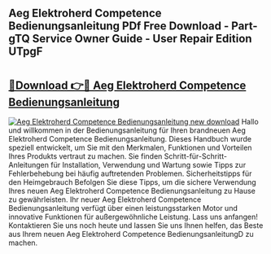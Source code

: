 ## Aeg Elektroherd Competence Bedienungsanleitung PDf Free Download - Part-gTQ Service Owner Guide - User Repair Edition UTpgF

# <h2><a href="http://df1uqk.blite.top/?on=Aeg+Elektroherd+Competence+Bedienungsanleitung">🔗Download 👉🔴 Aeg Elektroherd Competence Bedienungsanleitung</a></h2>

[![Aeg Elektroherd Competence Bedienungsanleitung new download](https://i.imgur.com/lujVjoI.png)](http://df1uqk.blite.top/?on=Aeg+Elektroherd+Competence+Bedienungsanleitung)
Hallo und willkommen in der Bedienungsanleitung für Ihren brandneuen Aeg Elektroherd Competence Bedienungsanleitung. Dieses Handbuch wurde speziell entwickelt, um Sie mit den Merkmalen, Funktionen und Vorteilen Ihres Produkts vertraut zu machen. Sie finden Schritt-für-Schritt-Anleitungen für Installation, Verwendung und Wartung sowie Tipps zur Fehlerbehebung bei häufig auftretenden Problemen. Sicherheitstipps für den Heimgebrauch Befolgen Sie diese Tipps, um die sichere Verwendung Ihres neuen Aeg Elektroherd Competence Bedienungsanleitung zu Hause zu gewährleisten. Ihr neuer Aeg Elektroherd Competence Bedienungsanleitung verfügt über einen leistungsstarken Motor und innovative Funktionen für außergewöhnliche Leistung. Lass uns anfangen! Kontaktieren Sie uns noch heute und lassen Sie uns Ihnen helfen, das Beste aus Ihrem neuen Aeg Elektroherd Competence BedienungsanleitungD zu machen.
